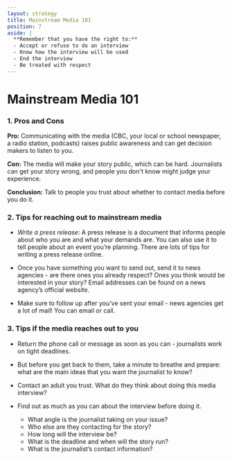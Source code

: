 ```yaml
---
layout: strategy
title: Mainstream Media 101
position: 7
aside: |
  **Remember that you have the right to:**
  - Accept or refuse to do an interview
  - Know how the interview will be used
  - End the interview
  - Be treated with respect
---
```

# Mainstream Media 101

### 1. Pros and Cons

**Pro:** Communicating with the media (CBC, your local or school newspaper, a radio station, podcasts) raises public awareness and can get decision makers to listen to you.

**Con:** The media will make your story public, which can be hard. Journalists can get your story wrong, and people you don't know might judge your experience.

**Conclusion:** Talk to people you trust about whether to contact media before you do it.

### 2. Tips for reaching out to mainstream media

- _Write a press release:_ A press release is a document that informs people about who you are and what your demands are. You can also use it to tell people about an event you’re planning. There are lots of tips for writing a press release online.

- Once you have something you want to send out, send it to news agencies - are there ones you already respect? Ones you think would be interested in your story? Email addresses can be found on a news agency’s official website.

- Make sure to follow up after you’ve sent your email - news agencies get a lot of mail! You can email or call.


### 3. Tips if the media reaches out to you

- Return the phone call or message as soon as you can - journalists work on tight deadlines.
- But before you get back to them, take a minute to breathe and prepare: what are the main ideas that you want the journalist to know?
- Contact an adult you trust. What do they think about doing this media interview?
- Find out as much as you can about the interview before doing it.

  * What angle is the journalist taking on your issue?
  * Who else are they contacting for the story?
  * How long will the interview be?
  * What is the deadline and when will the story run?
  * What is the journalist’s contact information?

<!-- In a separate bubble:

Remember that you have the right to:

Accept or refuse to do an interview
Know how the interview will be used
End the interview
Be treated with respect  -->
